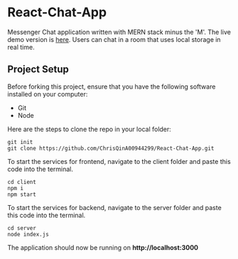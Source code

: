 # React-Chat-App

Messenger Chat application written with MERN stack minus the 'M'. The live demo version is [here](https://theboobroom.netlify.app/). Users can chat in a room that uses local storage in real time. 

## Project Setup

Before forking this project, ensure that you have the following software installed on your computer:

- Git
- Node

Here are the steps to clone the repo in your local folder:

```
git init
git clone https://github.com/ChrisQinA00944299/React-Chat-App.git
```

To start the services for frontend, navigate to the client folder and paste this code into the terminal.

```
cd client
npm i
npm start
```

To start the services for backend, navigate to the server folder and paste this code into the terminal.

```
cd server
node index.js
```

The application should now be running on **http://localhost:3000**
